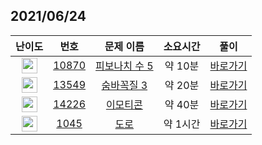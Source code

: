 ## 2021/06/24
| 난이도 | 번호 | 문제 이름 | 소요시간 | 풀이 
|:------:|:----:|:---------:|:------:|:------:|
| <img height="25px" width="25px" src="https://static.solved.ac/tier_small/4.svg"/> | [10870](https://www.acmicpc.net/problem/10870) | [피보나치 수 5](https://www.acmicpc.net/problem/10870) | 약 10분 | [바로가기](https://github.com/MinsangKong/DailyProblem/blob/main/06-24/1.py)| 
| <img height="25px" width="25px" src="https://static.solved.ac/tier_small/11.svg"/> | [13549](https://www.acmicpc.net/problem/13549) | [숨바꼭질 3](https://www.acmicpc.net/problem/13549) | 약 20분 | [바로가기](https://github.com/MinsangKong/DailyProblem/blob/main/06-24/2.py)|
| <img height="25px" width="25px" src="https://static.solved.ac/tier_small/11.svg"/> | [14226](https://www.acmicpc.net/problem/14226) | [이모티콘](https://www.acmicpc.net/problem/14226) | 약 40분 | [바로가기](https://github.com/MinsangKong/DailyProblem/blob/main/06-24/3.py)| 
| <img height="25px" width="25px" src="https://static.solved.ac/tier_small/15.svg"/> | [1045](https://www.acmicpc.net/problem/1045) | [도로](https://www.acmicpc.net/problem/1045) | 약 1시간 | [바로가기](https://github.com/MinsangKong/DailyProblem/blob/main/06-24/4.py)|